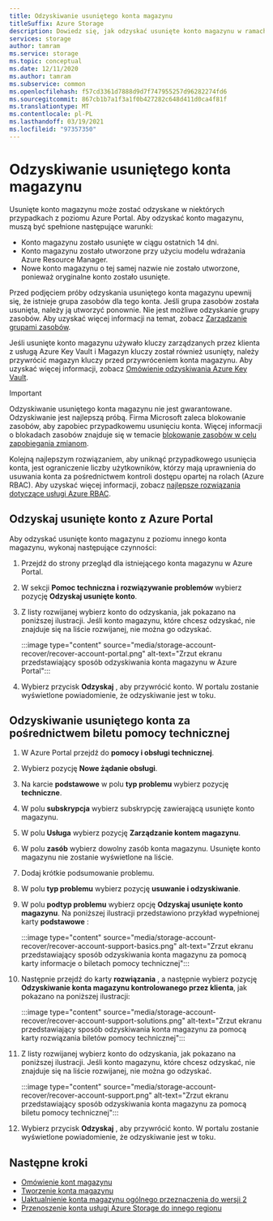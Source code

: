 ```yaml
---
title: Odzyskiwanie usuniętego konta magazynu
titleSuffix: Azure Storage
description: Dowiedz się, jak odzyskać usunięte konto magazynu w ramach Azure Portal.
services: storage
author: tamram
ms.service: storage
ms.topic: conceptual
ms.date: 12/11/2020
ms.author: tamram
ms.subservice: common
ms.openlocfilehash: f57cd3361d7888d9d7f747955257d96282274fd6
ms.sourcegitcommit: 867cb1b7a1f3a1f0b427282c648d411d0ca4f81f
ms.translationtype: MT
ms.contentlocale: pl-PL
ms.lasthandoff: 03/19/2021
ms.locfileid: "97357350"
---
```

# <a name="recover-a-deleted-storage-account"></a>Odzyskiwanie usuniętego konta magazynu

Usunięte konto magazynu może zostać odzyskane w niektórych przypadkach z poziomu Azure Portal. Aby odzyskać konto magazynu, muszą być spełnione następujące warunki:

- Konto magazynu zostało usunięte w ciągu ostatnich 14 dni.
- Konto magazynu zostało utworzone przy użyciu modelu wdrażania Azure Resource Manager.
- Nowe konto magazynu o tej samej nazwie nie zostało utworzone, ponieważ oryginalne konto zostało usunięte.

Przed podjęciem próby odzyskania usuniętego konta magazynu upewnij się, że istnieje grupa zasobów dla tego konta. Jeśli grupa zasobów została usunięta, należy ją utworzyć ponownie. Nie jest możliwe odzyskanie grupy zasobów. Aby uzyskać więcej informacji na temat, zobacz [Zarządzanie grupami zasobów](../../azure-resource-manager/management/manage-resource-groups-portal.md).

Jeśli usunięte konto magazynu używało kluczy zarządzanych przez klienta z usługą Azure Key Vault i Magazyn kluczy został również usunięty, należy przywrócić magazyn kluczy przed przywróceniem konta magazynu. Aby uzyskać więcej informacji, zobacz [Omówienie odzyskiwania Azure Key Vault](../../key-vault/general/key-vault-recovery.md).

> [!IMPORTANT]
> Odzyskiwanie usuniętego konta magazynu nie jest gwarantowane. Odzyskiwanie jest najlepszą próbą. Firma Microsoft zaleca blokowanie zasobów, aby zapobiec przypadkowemu usunięciu konta. Więcej informacji o blokadach zasobów znajduje się w temacie [blokowanie zasobów w celu zapobiegania zmianom](../../azure-resource-manager/management/lock-resources.md).
>
> Kolejną najlepszym rozwiązaniem, aby uniknąć przypadkowego usunięcia konta, jest ograniczenie liczby użytkowników, którzy mają uprawnienia do usuwania konta za pośrednictwem kontroli dostępu opartej na rolach (Azure RBAC). Aby uzyskać więcej informacji, zobacz [najlepsze rozwiązania dotyczące usługi Azure RBAC](../../role-based-access-control/best-practices.md).

## <a name="recover-a-deleted-account-from-the-azure-portal"></a>Odzyskaj usunięte konto z Azure Portal

Aby odzyskać usunięte konto magazynu z poziomu innego konta magazynu, wykonaj następujące czynności:

1. Przejdź do strony przegląd dla istniejącego konta magazynu w Azure Portal.
1. W sekcji **Pomoc techniczna i rozwiązywanie problemów** wybierz pozycję **Odzyskaj usunięte konto**.
1. Z listy rozwijanej wybierz konto do odzyskania, jak pokazano na poniższej ilustracji. Jeśli konto magazynu, które chcesz odzyskać, nie znajduje się na liście rozwijanej, nie można go odzyskać.

    :::image type="content" source="media/storage-account-recover/recover-account-portal.png" alt-text="Zrzut ekranu przedstawiający sposób odzyskiwania konta magazynu w Azure Portal":::

1. Wybierz przycisk **Odzyskaj** , aby przywrócić konto. W portalu zostanie wyświetlone powiadomienie, że odzyskiwanie jest w toku.

## <a name="recover-a-deleted-account-via-a-support-ticket"></a>Odzyskiwanie usuniętego konta za pośrednictwem biletu pomocy technicznej

1. W Azure Portal przejdź do **pomocy i obsługi technicznej**.
1. Wybierz pozycję **Nowe żądanie obsługi**.
1. Na karcie **podstawowe** w polu **typ problemu** wybierz pozycję **techniczne**.
1. W polu **subskrypcja** wybierz subskrypcję zawierającą usunięte konto magazynu.
1. W polu **Usługa** wybierz pozycję **Zarządzanie kontem magazynu**.
1. W polu **zasób** wybierz dowolny zasób konta magazynu. Usunięte konto magazynu nie zostanie wyświetlone na liście.
1. Dodaj krótkie podsumowanie problemu.
1. W polu **typ problemu** wybierz pozycję **usuwanie i odzyskiwanie**.
1. W polu **podtyp problemu** wybierz opcję **Odzyskaj usunięte konto magazynu**. Na poniższej ilustracji przedstawiono przykład wypełnionej karty **podstawowe** :

    :::image type="content" source="media/storage-account-recover/recover-account-support-basics.png" alt-text="Zrzut ekranu przedstawiający sposób odzyskiwania konta magazynu za pomocą karty informacje o biletach pomocy technicznej":::

1. Następnie przejdź do karty **rozwiązania** , a następnie wybierz pozycję **Odzyskiwanie konta magazynu kontrolowanego przez klienta**, jak pokazano na poniższej ilustracji:

    :::image type="content" source="media/storage-account-recover/recover-account-support-solutions.png" alt-text="Zrzut ekranu przedstawiający sposób odzyskiwania konta magazynu za pomocą karty rozwiązania biletów pomocy technicznej":::

1. Z listy rozwijanej wybierz konto do odzyskania, jak pokazano na poniższej ilustracji. Jeśli konto magazynu, które chcesz odzyskać, nie znajduje się na liście rozwijanej, nie można go odzyskać.

    :::image type="content" source="media/storage-account-recover/recover-account-support.png" alt-text="Zrzut ekranu przedstawiający sposób odzyskiwania konta magazynu za pomocą biletu pomocy technicznej":::

1. Wybierz przycisk **Odzyskaj** , aby przywrócić konto. W portalu zostanie wyświetlone powiadomienie, że odzyskiwanie jest w toku.

## <a name="next-steps"></a>Następne kroki

- [Omówienie kont magazynu](storage-account-overview.md)
- [Tworzenie konta magazynu](storage-account-create.md)
- [Uaktualnienie konta magazynu ogólnego przeznaczenia do wersji 2](storage-account-upgrade.md)
- [Przenoszenie konta usługi Azure Storage do innego regionu](storage-account-move.md)